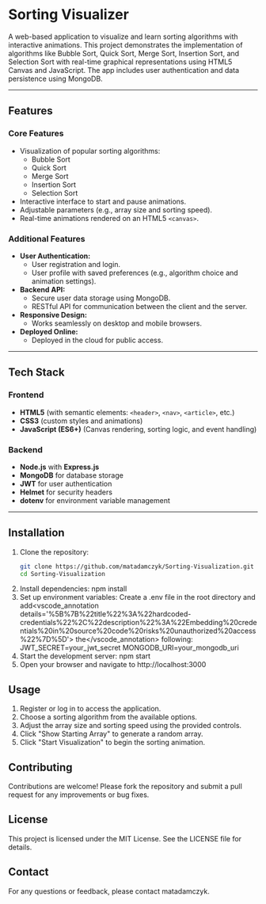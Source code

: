 # Sorting Visualizer

A web-based application to visualize and learn sorting algorithms with interactive animations. This project demonstrates the implementation of algorithms like Bubble Sort, Quick Sort, Merge Sort, Insertion Sort, and Selection Sort with real-time graphical representations using HTML5 Canvas and JavaScript. The app includes user authentication and data persistence using MongoDB.

---

## Features

### Core Features
- Visualization of popular sorting algorithms:
  - Bubble Sort
  - Quick Sort
  - Merge Sort
  - Insertion Sort
  - Selection Sort
- Interactive interface to start and pause animations.
- Adjustable parameters (e.g., array size and sorting speed).
- Real-time animations rendered on an HTML5 `<canvas>`.

### Additional Features
- **User Authentication:**
  - User registration and login.
  - User profile with saved preferences (e.g., algorithm choice and animation settings).
- **Backend API:**
  - Secure user data storage using MongoDB.
  - RESTful API for communication between the client and the server.
- **Responsive Design:**
  - Works seamlessly on desktop and mobile browsers.
- **Deployed Online:**
  - Deployed in the cloud for public access.

---

## Tech Stack

### Frontend
- **HTML5** (with semantic elements: `<header>`, `<nav>`, `<article>`, etc.)
- **CSS3** (custom styles and animations)
- **JavaScript (ES6+)** (Canvas rendering, sorting logic, and event handling)

### Backend
- **Node.js** with **Express.js**
- **MongoDB** for database storage
- **JWT** for user authentication
- **Helmet** for security headers
- **dotenv** for environment variable management

---

## Installation

1. Clone the repository:
   ```sh
   git clone https://github.com/matadamczyk/Sorting-Visualization.git
   cd Sorting-Visualization
2. Install dependencies:
   npm install
3. Set up environment variables: Create a .env file in the root directory and add<vscode_annotation details='%5B%7B%22title%22%3A%22hardcoded-credentials%22%2C%22description%22%3A%22Embedding%20credentials%20in%20source%20code%20risks%20unauthorized%20access%22%7D%5D'> the</vscode_annotation> following:
   JWT_SECRET=your_jwt_secret
   MONGODB_URI=your_mongodb_uri
4. Start the development server:
   npm start
5. Open your browser and navigate to http://localhost:3000

## Usage
1. Register or log in to access the application.
2. Choose a sorting algorithm from the available options.
3. Adjust the array size and sorting speed using the provided controls.
4. Click "Show Starting Array" to generate a random array.
5. Click "Start Visualization" to begin the sorting animation.

## Contributing
Contributions are welcome! Please fork the repository and submit a pull request for any improvements or bug fixes.

## License
This project is licensed under the MIT License. See the LICENSE file for details.

## Contact
For any questions or feedback, please contact matadamczyk.